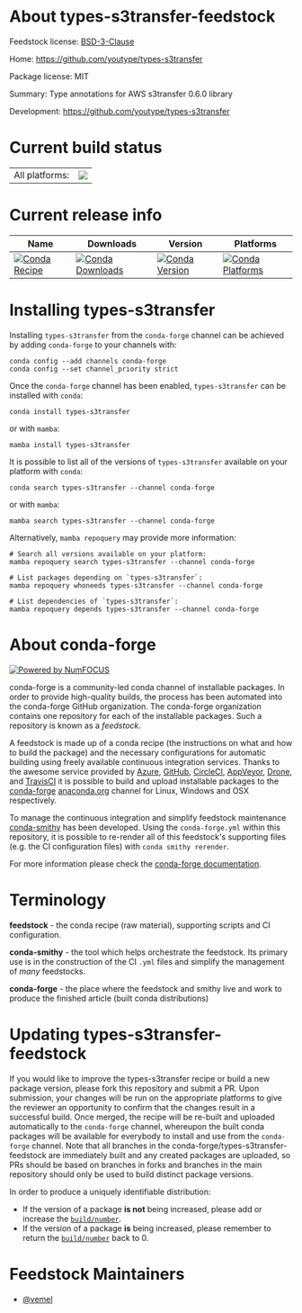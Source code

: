 About types-s3transfer-feedstock
================================

Feedstock license: [BSD-3-Clause](https://github.com/conda-forge/types-s3transfer-feedstock/blob/main/LICENSE.txt)

Home: https://github.com/youtype/types-s3transfer

Package license: MIT

Summary: Type annotations for AWS s3transfer 0.6.0 library

Development: https://github.com/youtype/types-s3transfer

Current build status
====================


<table><tr><td>All platforms:</td>
    <td>
      <a href="https://dev.azure.com/conda-forge/feedstock-builds/_build/latest?definitionId=16733&branchName=main">
        <img src="https://dev.azure.com/conda-forge/feedstock-builds/_apis/build/status/types-s3transfer-feedstock?branchName=main">
      </a>
    </td>
  </tr>
</table>

Current release info
====================

| Name | Downloads | Version | Platforms |
| --- | --- | --- | --- |
| [![Conda Recipe](https://img.shields.io/badge/recipe-types--s3transfer-green.svg)](https://anaconda.org/conda-forge/types-s3transfer) | [![Conda Downloads](https://img.shields.io/conda/dn/conda-forge/types-s3transfer.svg)](https://anaconda.org/conda-forge/types-s3transfer) | [![Conda Version](https://img.shields.io/conda/vn/conda-forge/types-s3transfer.svg)](https://anaconda.org/conda-forge/types-s3transfer) | [![Conda Platforms](https://img.shields.io/conda/pn/conda-forge/types-s3transfer.svg)](https://anaconda.org/conda-forge/types-s3transfer) |

Installing types-s3transfer
===========================

Installing `types-s3transfer` from the `conda-forge` channel can be achieved by adding `conda-forge` to your channels with:

```
conda config --add channels conda-forge
conda config --set channel_priority strict
```

Once the `conda-forge` channel has been enabled, `types-s3transfer` can be installed with `conda`:

```
conda install types-s3transfer
```

or with `mamba`:

```
mamba install types-s3transfer
```

It is possible to list all of the versions of `types-s3transfer` available on your platform with `conda`:

```
conda search types-s3transfer --channel conda-forge
```

or with `mamba`:

```
mamba search types-s3transfer --channel conda-forge
```

Alternatively, `mamba repoquery` may provide more information:

```
# Search all versions available on your platform:
mamba repoquery search types-s3transfer --channel conda-forge

# List packages depending on `types-s3transfer`:
mamba repoquery whoneeds types-s3transfer --channel conda-forge

# List dependencies of `types-s3transfer`:
mamba repoquery depends types-s3transfer --channel conda-forge
```


About conda-forge
=================

[![Powered by
NumFOCUS](https://img.shields.io/badge/powered%20by-NumFOCUS-orange.svg?style=flat&colorA=E1523D&colorB=007D8A)](https://numfocus.org)

conda-forge is a community-led conda channel of installable packages.
In order to provide high-quality builds, the process has been automated into the
conda-forge GitHub organization. The conda-forge organization contains one repository
for each of the installable packages. Such a repository is known as a *feedstock*.

A feedstock is made up of a conda recipe (the instructions on what and how to build
the package) and the necessary configurations for automatic building using freely
available continuous integration services. Thanks to the awesome service provided by
[Azure](https://azure.microsoft.com/en-us/services/devops/), [GitHub](https://github.com/),
[CircleCI](https://circleci.com/), [AppVeyor](https://www.appveyor.com/),
[Drone](https://cloud.drone.io/welcome), and [TravisCI](https://travis-ci.com/)
it is possible to build and upload installable packages to the
[conda-forge](https://anaconda.org/conda-forge) [anaconda.org](https://anaconda.org/)
channel for Linux, Windows and OSX respectively.

To manage the continuous integration and simplify feedstock maintenance
[conda-smithy](https://github.com/conda-forge/conda-smithy) has been developed.
Using the ``conda-forge.yml`` within this repository, it is possible to re-render all of
this feedstock's supporting files (e.g. the CI configuration files) with ``conda smithy rerender``.

For more information please check the [conda-forge documentation](https://conda-forge.org/docs/).

Terminology
===========

**feedstock** - the conda recipe (raw material), supporting scripts and CI configuration.

**conda-smithy** - the tool which helps orchestrate the feedstock.
                   Its primary use is in the construction of the CI ``.yml`` files
                   and simplify the management of *many* feedstocks.

**conda-forge** - the place where the feedstock and smithy live and work to
                  produce the finished article (built conda distributions)


Updating types-s3transfer-feedstock
===================================

If you would like to improve the types-s3transfer recipe or build a new
package version, please fork this repository and submit a PR. Upon submission,
your changes will be run on the appropriate platforms to give the reviewer an
opportunity to confirm that the changes result in a successful build. Once
merged, the recipe will be re-built and uploaded automatically to the
`conda-forge` channel, whereupon the built conda packages will be available for
everybody to install and use from the `conda-forge` channel.
Note that all branches in the conda-forge/types-s3transfer-feedstock are
immediately built and any created packages are uploaded, so PRs should be based
on branches in forks and branches in the main repository should only be used to
build distinct package versions.

In order to produce a uniquely identifiable distribution:
 * If the version of a package **is not** being increased, please add or increase
   the [``build/number``](https://docs.conda.io/projects/conda-build/en/latest/resources/define-metadata.html#build-number-and-string).
 * If the version of a package **is** being increased, please remember to return
   the [``build/number``](https://docs.conda.io/projects/conda-build/en/latest/resources/define-metadata.html#build-number-and-string)
   back to 0.

Feedstock Maintainers
=====================

* [@vemel](https://github.com/vemel/)

